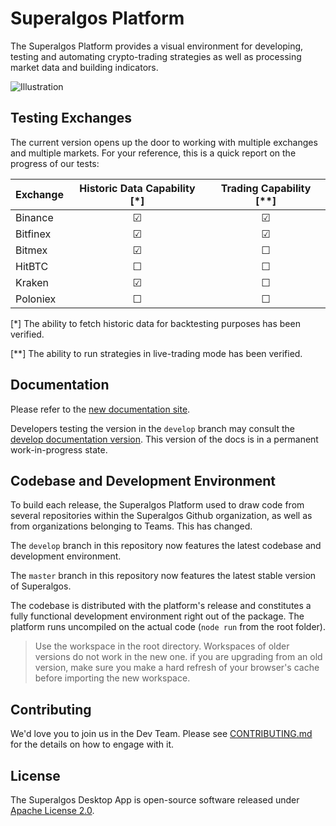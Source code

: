 # Superalgos Platform

The Superalgos Platform provides a visual environment for developing, testing and automating crypto-trading strategies as well as processing market data and building indicators.

![Illustration](https://user-images.githubusercontent.com/13994516/63528460-4550ae80-c503-11e9-8db6-22995e0b9c16.gif)

## Testing Exchanges

The current version opens up the door to working with multiple exchanges and multiple markets. For your reference, this is a quick report on the progress of our tests:

| Exchange | Historic Data Capability [*] | Trading Capability [**] |
| :--- | :---: | :---: | 
| Binance | &#x2611; | &#x2611; |
| Bitfinex | &#x2611; | &#x2611; |
| Bitmex | &#x2611; | &#x2610; |
| HitBTC | &#x2610; | &#x2610; |
| Kraken | &#x2611; | &#x2610; |
| Poloniex | &#x2610; | &#x2610; |

[*] The ability to fetch historic data for backtesting purposes has been verified.

[**] The ability to run strategies in live-trading mode has been verified.

## Documentation

Please refer to the [new documentation site](https://docs.superalgos.org/).

Developers testing the version in the ```develop``` branch may consult the [develop documentation version](https://superalgos.github.io/Documentation/). This version of the docs is in a permanent work-in-progress state.

## Codebase and Development Environment

To build each release, the Superalgos Platform used to draw code from several repositories within the Superalgos Github organization, as well as from organizations belonging to Teams. This has changed.

The ```develop``` branch in this repository now features the latest codebase and development environment. 

The ```master``` branch in this repository now features the latest stable version of Superalgos.

The codebase is distributed with the platform's release and constitutes a fully functional development environment right out of the package. The platform runs uncompiled on the actual code (```node run``` from the root folder).

> Use the workspace in the root directory. Workspaces of older versions do not work in the new one. if you are upgrading from an old version, make sure you make a hard refresh of your browser's cache before importing the new workspace.

## Contributing

We'd love you to join us in the Dev Team. Please see [CONTRIBUTING.md](CONTRIBUTING.md) for the details on how to engage with it.

## License

The Superalgos Desktop App is open-source software released under [Apache License 2.0](LICENSE).
